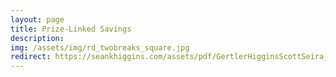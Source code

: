 ```yaml
---
layout: page
title: Prize-Linked Savings
description: 
img: /assets/img/rd_twobreaks_square.jpg
redirect: https://seankhiggins.com/assets/pdf/GertlerHigginsScottSeira_PrizeLinkedSavings.pdf
---
```

